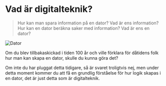 # Vad är digitalteknik?

> Hur kan man spara information på en dator? Vad är ens information? Hur kan en dator beräkna saker med information? Vad är ens en dator?

![Dator](/media/ezb_main_nocut.webp)

Om du blev tillbakaskickad i tiden 100 år och ville förklara för dåtidens folk hur man kan skapa en dator, skulle du kunna göra det? 

Om inte du har pluggat detta tidigare, så är svaret troligtvis nej, men under detta moment kommer du att få en grundlig förståelse för hur logik skapas i en dator, det är just detta som är digitalteknik.

<!-- TODO: Lägg till exempel på digitalteknik i vardagen -->

